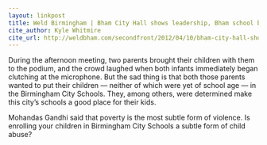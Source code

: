 ```yaml
---
layout: linkpost
title: Weld Birmingham | Bham City Hall shows leadership, Bham school board shows its...
cite_author: Kyle Whitmire
cite_url: http://weldbham.com/secondfront/2012/04/10/bham-city-hall-shows-leadership-bham-school-board-shows-shows-its/
---
```

During the afternoon meeting, two parents brought their children with them to the podium, and the crowd laughed when both infants immediately began clutching at the microphone. But the sad thing is that both those parents wanted to put their children — neither of which were yet of school age — in the Birmingham City Schools. They, among others, were determined make this city’s schools a good place for their kids.

Mohandas Gandhi said that poverty is the most subtle form of violence. Is enrolling your children in Birmingham City Schools a subtle form of child abuse?
